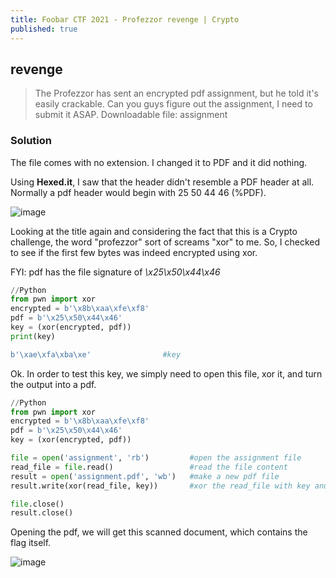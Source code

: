 ```yaml
---
title: Foobar CTF 2021 - Profezzor revenge | Crypto
published: true
---
```


## [](#header-2)revenge

> The Profezzor has sent an encrypted pdf assignment, but he told it's easily crackable. Can you guys figure out the assignment, I need to submit it ASAP.
> Downloadable file: assignment

### [](#header-3)Solution
The file comes with no extension. I changed it to PDF and it did nothing. 

Using **Hexed.it**, I saw that the header didn't resemble a PDF header at all. Normally a pdf header would begin with 25 50 44 46 (%PDF).

![image](https://user-images.githubusercontent.com/81070073/113377128-4c1ee480-9328-11eb-8f8b-275a4b60ef47.png)

Looking at the title again and considering the fact that this is a Crypto challenge, the word "profezzor" sort of screams "xor" to me. 
So, I checked to see if the first few bytes was indeed encrypted using xor.

FYI: pdf has the file signature of _\x25\x50\x44\x46_

```Python
//Python
from pwn import xor
encrypted = b'\x8b\xaa\xfe\xf8'
pdf = b'\x25\x50\x44\x46'
key = (xor(encrypted, pdf))
print(key)

b'\xae\xfa\xba\xe'                #key
```
Ok. In order to test this key, we simply need to open this file, xor it, and turn the output into a pdf.

```Python
//Python
from pwn import xor
encrypted = b'\x8b\xaa\xfe\xf8'
pdf = b'\x25\x50\x44\x46'
key = (xor(encrypted, pdf))

file = open('assignment', 'rb')         #open the assignment file
read_file = file.read()                 #read the file content
result = open('assignment.pdf', 'wb')   #make a new pdf file
result.write(xor(read_file, key))       #xor the read_file with key and write it as the new pdf file

file.close()
result.close()
```

Opening the pdf, we will get this scanned document, which contains the flag itself.

![image](https://user-images.githubusercontent.com/81070073/113378989-319b3a00-932d-11eb-9071-27f52ee7a84a.png)
